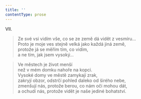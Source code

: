 ```yaml
---
title: ''
contentType: prose
---
```


VII.

> Ze své vsi vidím vše, co se ze země dá vidět z vesmíru…  
> Proto je moje ves stejně velká jako každá jiná země,  
> protože já se měřím tím, co vidím,  
> a ne tím, jak jsem vysoký…

> Ve městech je život menší  
> než v mém domku nahoře na kopci.  
> Vysoké domy ve městě zamykají zrak,  
> zakryjí obzor, odstrčí pohled daleko od širého nebe,  
> zmenšují nás, protože berou, co nám oči mohou dát,  
> a ochudí nás, protože vidět je naše jediné bohatství.
